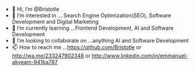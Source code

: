 - 👋 Hi, I’m @Bristotle
- 👀 I’m interested in ... Search Engine Optimization(SEO), Software Development and Digital Marketing
- 🌱 I’m currently learning ...Frontend Development, AI and Software Development
- 💞️ I’m looking to collaborate on ...anything AI and Software Development
- 📫 How to reach me ...https://github.com/Bristotle or http://wa.me/233247902348 or http://www.linkedin.com/in/emmanuel-akyeam-941ba787

<!---
Bristotle/Bristotle is a ✨ special ✨ repository because its `README.md` (this file) appears on your GitHub profile.
You can click the Preview link to take a look at your changes.
--->
